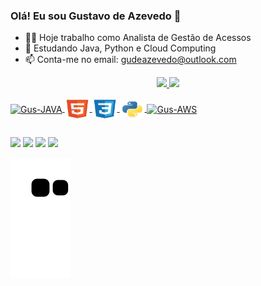 ### Olá! Eu sou Gustavo de Azevedo 👋
 
- 👨‍💻 Hoje trabalho como Analista de Gestão de Acessos
- 🌱 Estudando Java, Python e Cloud Computing
- 📫 Conta-me no email: gudeazevedo@outlook.com

<div align="center">
  <a href="https://github.com/guuhalves17">
  <img height="140em" src="https://github-readme-stats.vercel.app/api?username=guuhalves17&show_icons=false&theme=algolia&include_all_commits=true&count_private=true"/>
  <img height="140em" src="https://github-readme-stats.vercel.app/api/top-langs/?username=guuhalves17&layout=compact&langs_count=7&theme=algolia"/>
</div>

<div style="display: inline_block"><br>
  <img align="center" alt="Gus-JAVA" height="50" width="40" src="https://cdn.jsdelivr.net/gh/devicons/devicon/icons/java/java-original-wordmark.svg">
  <img align="center" alt="Gus-HTML" height="30" width="40" src="https://raw.githubusercontent.com/devicons/devicon/master/icons/html5/html5-original.svg">
  <img align="center" alt="Gus-CSS" height="30" width="40" src="https://raw.githubusercontent.com/devicons/devicon/master/icons/css3/css3-original.svg">
  <img align="center" alt="Gus-Python" height="30" width="40" src="https://raw.githubusercontent.com/devicons/devicon/master/icons/python/python-original.svg">
  <img align="center" alt="Gus-AWS" height="50" width="40" src="https://cdn.jsdelivr.net/gh/devicons/devicon/icons/amazonwebservices/amazonwebservices-original-wordmark.svg">
</div>

  ##
<div>
  <a href="https://www.facebook.com/gustavo.azevedo.9480/" targert_"blank"> <img src="https://img.shields.io/badge/Facebook-1877F2?style=for-the-badge&logo=facebook&logoColor=white" target="_blank"></a>
  <a href="https://www.instagram.com/guuhazevedo/" target="_blank"><img src="https://img.shields.io/badge/-Instagram-%23E4405F?style=for-the-badge&logo=instagram&logoColor=white" target="_blank"></a>
   <a href="https://www.linkedin.com/in/gustavo-azevedo-2a8398142/" target="_blank"><img src="https://img.shields.io/badge/-LinkedIn-%230077B5?style=for-the-badge&logo=linkedin&logoColor=white" target="_blank"></a>
  <a href = "mailto:gudeazevedo@outlook.com"><img src="https://img.shields.io/badge/-Gmail-%23333?style=for-the-badge&logo=gmail&logoColor=white" target="_blank"></a>
  
  ![Snake animation](https://github.com/guuhalves17/guuhalves17/blob/output/github-contribution-grid-snake.svg)
  
</div>
